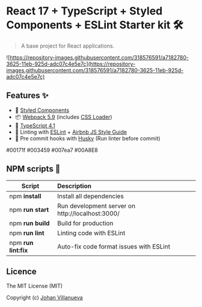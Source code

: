 # React 17 + TypeScript + Styled Components + ESLint Starter kit 🛠

> A base project for React applications.

![https://repository-images.githubusercontent.com/318576591/a7182780-3625-11eb-925d-adc07c4e5e7c](https://repository-images.githubusercontent.com/318576591/a7182780-3625-11eb-925d-adc07c4e5e7c)
## Features ✨

- 💅 [Styled Components](https://styled-components.com/)
- 📦 [Webpack 5.9](https://webpack.js.org/) (includes [CSS Loader](https://webpack.js.org/loaders/css-loader/))
- 🧹 [TypeScript 4.1](https://www.typescriptlang.org/)
- 📃 Linting with [ESLint](https://eslint.org/) + [Airbnb JS Style Guide](https://github.com/airbnb/javascript)
- 🐩 Pre commit hooks with [Husky](https://github.com/typicode/husky) (Run linter before commit)

#00171f
#003459
#007ea7
#00A8E8
## NPM scripts 🔧

| Script             | Description                                      |
| ------------------ | :----------------------------------------------- |
| npm **install**    | Install all dependencies                         |
| npm **run start**  | Run development server on http://localhost:3000/ |
| npm **run build**  | Build for production                             |
| npm **run lint**   | Linting code with ESLint                       |
| npm **run lint:fix** | Auto-fix code format issues with ESLint        |

## Licence

The MIT License (MIT)

Copyright (c) [Johan Villanueva](https://www.linkedin.com/in/johanfvn/)
